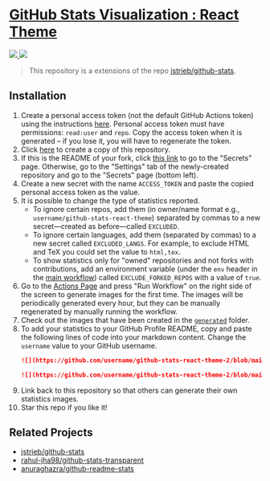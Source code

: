 # [GitHub Stats Visualization : React Theme](https://github.com/jk1635/github-stats-react-theme)

<a href="https://github.com/jk1635/github-stats-react-theme-2">

![](https://github.com/jk1635/github-stats-react-theme-2/blob/main/generated/overview.svg)
![](https://github.com/jk1635/github-stats-react-theme-2/blob/main/generated/languages.svg)

</a>

> This repository is a extensions of the repo [jstrieb/github-stats](https://github.com/jstrieb/github-stats).

## Installation

<!-- TODO: Add details and screenshots -->

1. Create a personal access token (not the default GitHub Actions token) using
   the instructions
   [here](https://docs.github.com/en/github/authenticating-to-github/creating-a-personal-access-token).
   Personal access token must have permissions: `read:user` and `repo`. Copy
   the access token when it is generated – if you lose it, you will have to
   regenerate the token.
2. Click [here](https://github.com/jk1635/github-stats-react-theme-2/fork) to create a
   copy of this repository.
3. If this is the README of your fork, click [this
   link](../../settings/secrets/actions) to go to the "Secrets" page.
   Otherwise, go to the "Settings" tab of the newly-created repository and go
   to the "Secrets" page (bottom left).
4. Create a new secret with the name `ACCESS_TOKEN` and paste the copied
   personal access token as the value.
5. It is possible to change the type of statistics reported.
   - To ignore certain repos, add them (in owner/name format e.g.,
     `username/github-stats-react-theme`) separated by commas to a new secret—created as
     before—called `EXCLUDED`.
   - To ignore certain languages, add them (separated by commas) to a new
     secret called `EXCLUDED_LANGS`. For example, to exclude HTML and TeX you
     could set the value to `html,tex`.
   - To show statistics only for "owned" repositories and not forks with
     contributions, add an environment variable (under the `env` header in the
     [main
     workflow](https://github.com/jk1635/github-stats-react-theme-2/blob/main/.github/workflows/main.yml))
     called `EXCLUDE_FORKED_REPOS` with a value of `true`.
6. Go to the [Actions
   Page](../../actions?query=workflow%3A"Generate+Stats+Images") and press "Run
   Workflow" on the right side of the screen to generate images for the first
   time. The images will be periodically generated every hour, but they can be
   manually regenerated by manually running the workflow.
7. Check out the images that have been created in the [`generated`](generated)
   folder.
8. To add your statistics to your GitHub Profile README, copy and paste the following 
   lines of code into your markdown content. Change the `username` value to your GitHub 
   username.
   ```md
   ![](https://github.com/username/github-stats-react-theme-2/blob/main/generated/overview.svg)
   ```
   ```md
   ![](https://github.com/username/github-stats-react-theme-2/blob/main/generated/languages.svg)
   ```
9. Link back to this repository so that others can generate their own
   statistics images.
10. Star this repo if you like it!

## Related Projects

- [jstrieb/github-stats](https://github.com/jstrieb/github-stats)
- [rahul-jha98/github-stats-transparent](https://github.com/rahul-jha98/github-stats-transparent)
- [anuraghazra/github-readme-stats](https://github.com/anuraghazra/github-readme-stats)
